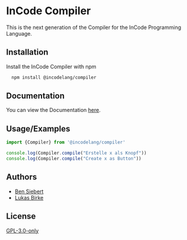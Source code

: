 
# InCode Compiler

This is the next generation of the Compiler for the InCode Programming Language.


## Installation

Install the InCode Compiler with npm

```bash
  npm install @incodelang/compiler
```

## Documentation

You can view the Documentation [here](https://incodedevs-github.io/Compiler).


## Usage/Examples

```javascript
import {Compiler} from '@incodelang/compiler'

console.log(Compiler.compile("Erstelle x als Knopf"))
console.log(Compiler.compile("Create x as Button"))
```


## Authors

- [Ben Siebert](https://www.github.com/MCTzOCK)
- [Lukas Birke](https://www.github.com/MisterMysticOfficial)


## License

[GPL-3.0-only](https://choosealicense.com/licenses/gpl-3.0/)

